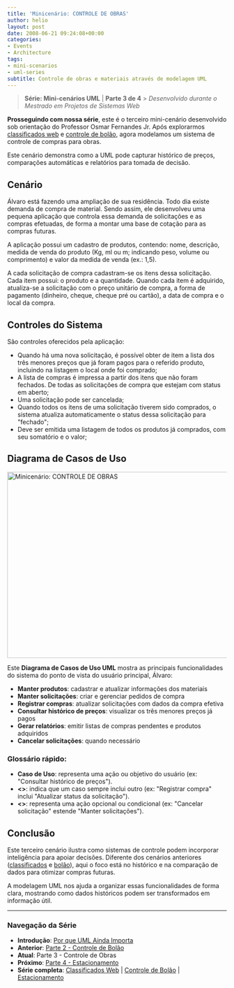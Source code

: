 ```yaml
---
title: 'Minicenário: CONTROLE DE OBRAS'
author: helio
layout: post
date: 2008-06-21 09:24:08+00:00
categories:
- Events
- Architecture
tags:
- mini-scenarios
- uml-series
subtitle: Controle de obras e materiais através de modelagem UML
---
```


> **Série: Mini-cenários UML** | **Parte 3 de 4** > _Desenvolvido durante o Mestrado em Projetos de Sistemas Web_

**Prosseguindo com nossa série**, este é o terceiro mini-cenário desenvolvido sob orientação do Professor Osmar Fernandes Jr. Após explorarmos [classificados web](../2008-06-13-minicenario-classificados-na-web/) e [controle de bolão](../2008-06-17-minicenario-controle-de-bolao/), agora modelamos um sistema de controle de compras para obras.

Este cenário demonstra como a UML pode capturar histórico de preços, comparações automáticas e relatórios para tomada de decisão.

## Cenário

Álvaro está fazendo uma ampliação de sua residência. Todo dia existe demanda de compra de material. Sendo assim, ele desenvolveu uma pequena aplicação que controla essa demanda de solicitações e as compras efetuadas, de forma a montar uma base de cotação para as compras futuras.

A aplicação possui um cadastro de produtos, contendo: nome, descrição, medida de venda do produto (Kg, ml ou m; indicando peso, volume ou comprimento) e valor da medida de venda (ex.: 1,5).

A cada solicitação de compra cadastram-se os itens dessa solicitação. Cada item possui: o produto e a quantidade. Quando cada item é adquirido, atualiza-se a solicitação com o preço unitário de compra, a forma de pagamento (dinheiro, cheque, cheque pré ou cartão), a data de compra e o local da compra.

## Controles do Sistema

São controles oferecidos pela aplicação:

- Quando há uma nova solicitação, é possível obter de item a lista dos três menores preços que já foram pagos para o referido produto, incluindo na listagem o local onde foi comprado;
- A lista de compras é impressa a partir dos itens que não foram fechados. De todas as solicitações de compra que estejam com status em aberto;
- Uma solicitação pode ser cancelada;
- Quando todos os itens de uma solicitação tiverem sido comprados, o sistema atualiza automaticamente o status dessa solicitação para "fechado";
- Deve ser emitida uma listagem de todos os produtos já comprados, com seu somatório e o valor;

## Diagrama de Casos de Uso

<img src="/uploads/2008/07/controle-de-obras.png" alt="Minicenário: CONTROLE DE OBRAS" height="426" width="642" />

Este **Diagrama de Casos de Uso UML** mostra as principais funcionalidades do sistema do ponto de vista do usuário principal, Álvaro:

- **Manter produtos**: cadastrar e atualizar informações dos materiais
- **Manter solicitações**: criar e gerenciar pedidos de compra
- **Registrar compras**: atualizar solicitações com dados da compra efetiva
- **Consultar histórico de preços**: visualizar os três menores preços já pagos
- **Gerar relatórios**: emitir listas de compras pendentes e produtos adquiridos
- **Cancelar solicitações**: quando necessário

### Glossário rápido:

- **Caso de Uso**: representa uma ação ou objetivo do usuário (ex: "Consultar histórico de preços").
- **<<include>>**: indica que um caso sempre inclui outro (ex: "Registrar compra" inclui "Atualizar status da solicitação").
- **<<extend>>**: representa uma ação opcional ou condicional (ex: "Cancelar solicitação" estende "Manter solicitações").

## Conclusão

Este terceiro cenário ilustra como sistemas de controle podem incorporar inteligência para apoiar decisões. Diferente dos cenários anteriores ([classificados](../2008-06-13-minicenario-classificados-na-web/) e [bolão](../2008-06-17-minicenario-controle-de-bolao/)), aqui o foco está no histórico e na comparação de dados para otimizar compras futuras.

A modelagem UML nos ajuda a organizar essas funcionalidades de forma clara, mostrando como dados históricos podem ser transformados em informação útil.

---

### **Navegação da Série**

- **Introdução**: [Por que UML Ainda Importa](../2008-06-10-uml-introducao-minicenarios/)
- **Anterior**: [Parte 2 - Controle de Bolão](../2008-06-17-minicenario-controle-de-bolao/)
- **Atual**: Parte 3 - Controle de Obras
- **Próximo**: [Parte 4 - Estacionamento](../2008-06-25-diagrama-de-casos-de-uso-estacionamento/)
- **Série completa**: [Classificados Web](../2008-06-13-minicenario-classificados-na-web/) | [Controle de Bolão](../2008-06-17-minicenario-controle-de-bolao/) | [Estacionamento](../2008-06-25-diagrama-de-casos-de-uso-estacionamento/)
